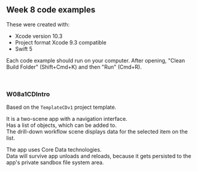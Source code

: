## Week 8 code examples

These were created with: 
* Xcode version 10.3
* Project format Xcode 9.3 compatible
* Swift 5

Each code example should run on your computer. After opening, "Clean Build Folder" (Shift+Cmd+K) and then "Run" (Cmd+R). 

<br>

### W08a1CDIntro

Based on the `TemplateCDv1` project template. 

It is a two-scene app with a navigation interface.  
Has a list of objects, which can be added to.  
The drill-down workflow scene displays data for the selected item on the list.  

The app uses Core Data technologies.  
Data will survive app unloads and reloads, because it gets persisted to the app's private sandbox file system area. 

<br>

